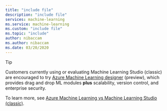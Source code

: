 ```yaml
---
title: "include file"
description: "include file"
services: machine-learning
ms.service: machine-learning
ms.custom: "include file"
ms.topic: "include"
author: nibaccam
ms.author: nibaccam
ms.date: 03/20/2020
---
```


> [!TIP]
> Customers currently using or evaluating Machine Learning Studio (classic) are encouraged to try [Azure Machine Learning designer](https://docs.microsoft.com/azure/machine-learning/concept-designer) (preview), which provides drag and drop ML modules __plus__ scalability, version control, and enterprise security.
>
>To learn more, see [Azure Machine Learning vs Machine Learning Studio (classic)](../articles/machine-learning/compare-azure-ml-to-studio-classic.md).
